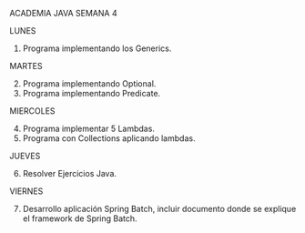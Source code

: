 ACADEMIA JAVA SEMANA 4

LUNES

1. Programa implementando los Generics.

MARTES

2. Programa implementando Optional.
3. Programa implementando Predicate.

MIERCOLES

4. Programa implementar 5 Lambdas.
5. Programa con Collections aplicando lambdas.

JUEVES

6. Resolver Ejercicios Java.

VIERNES

7. Desarrollo aplicación Spring Batch, incluir documento donde se explique el framework de Spring Batch.